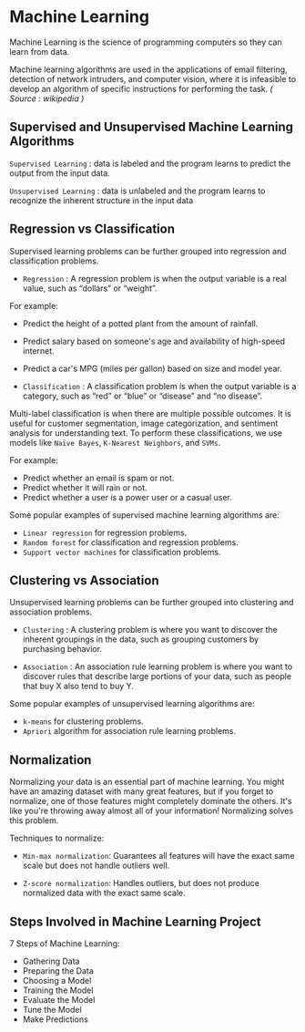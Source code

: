 # Machine Learning


Machine Learning is the science of programming computers so they can learn from data.

Machine learning algorithms are used in the applications of email filtering, detection of network intruders, and computer vision, where it is infeasible to develop an algorithm of specific instructions for performing the task. _( Source : wikipedia )_


## Supervised and Unsupervised Machine Learning Algorithms

`Supervised Learning` : data is labeled and the program learns to predict the output from the input data.

`Unsupervised Learning` : data is unlabeled and the program learns to recognize the inherent structure in the input data



## Regression vs Classification

Supervised learning problems can be further grouped into regression and classification problems.

  - `Regression` : A regression problem is when the output variable is a real value, such as “dollars” or “weight”.

For example:

  - Predict the height of a potted plant from the amount of rainfall.
  - Predict salary based on someone's age and availability of high-speed internet.
  - Predict a car's MPG (miles per gallon) based on size and model year.

  - `Classification` : A classification problem is when the output variable is a category, such as “red” or “blue” or “disease” and “no disease”.

 Multi-label classification is when there are multiple possible outcomes. It is useful for customer segmentation, image categorization, and sentiment analysis for understanding text. To perform these classifications, we use models like `Naïve Bayes`, `K-Nearest Neighbors`, and `SVMs`.

For example:

  - Predict whether an email is spam or not.
  - Predict whether it will rain or not.
  - Predict whether a user is a power user or a casual user.


Some popular examples of supervised machine learning algorithms are:

  - `Linear regression` for regression problems.
  - `Random forest` for classification and regression problems.
  - `Support vector machines` for classification problems.

## Clustering vs Association

Unsupervised learning problems can be further grouped into clustering and association problems.

  - `Clustering` : A clustering problem is where you want to discover the inherent groupings in the data, such as grouping customers by purchasing behavior.

  - `Association` :  An association rule learning problem is where you want to discover rules that describe large portions of your data, such as people that buy X also tend to buy Y.

Some popular examples of unsupervised learning algorithms are:

  - `k-means` for clustering problems.
  - `Apriori` algorithm for association rule learning problems.


## Normalization

Normalizing your data is an essential part of machine learning. You might have an amazing dataset with many great features, but if you forget to normalize, one of those features might completely dominate the others. It's like you're throwing away almost all of your information! Normalizing solves this problem.

Techniques to normalize:

  - `Min-max normalization`: Guarantees all features will have the exact same scale but does not handle outliers well.

  - `Z-score normalization`: Handles outliers, but does not produce normalized data with the exact same scale.

## Steps Involved in Machine Learning Project

7 Steps of Machine Learning:

  - Gathering Data
  - Preparing the Data
  - Choosing a Model
  - Training the Model
  - Evaluate the Model
  - Tune the Model
  - Make Predictions
